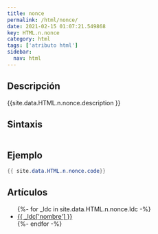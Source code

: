 ```yaml
---
title: nonce
permalink: /html/nonce/
date: 2021-02-15 01:07:21.549868
key: HTML.n.nonce
category: html
tags: ['atributo html']
sidebar: 
  nav: html
---
```


## Descripción
{{site.data.HTML.n.nonce.description }}

## Sintaxis
~~~html
~~~

## Ejemplo
~~~java
{{ site.data.HTML.n.nonce.code}}
~~~

## Artículos
<ul>
{%- for _ldc in site.data.HTML.n.nonce.ldc -%}
   <li>
       <a href="{{_ldc['url'] }}">{{ _ldc['nombre'] }}</a>
   </li>
{%- endfor -%}
</ul>
